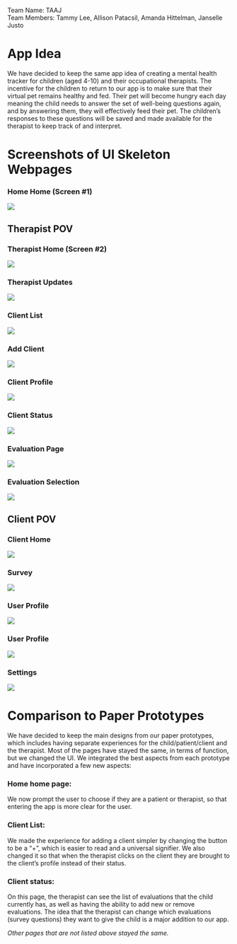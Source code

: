 Team Name: TAAJ <br>
Team Members: Tammy Lee, Allison Patacsil, Amanda Hittelman, Janselle Justo

# App Idea
We have decided to keep the same app idea of creating a mental health tracker for children (aged 4-10) and their occupational therapists.  The incentive for the children to return to our app is to make sure that their virtual pet remains healthy and fed.  Their pet will become hungry each day meaning the child needs to answer the set of well-being questions again, and by answering them, they will effectively feed their pet.  The children’s responses to these questions will be saved and made available for the therapist to keep track of and interpret.

# Screenshots of UI Skeleton Webpages
### Home Home (Screen #1)
![](https://github.com/lee-tammy/COGS121/blob/master/images/milestone-2/home-home-completed.png)

## Therapist POV

### Therapist Home (Screen #2)
![](https://github.com/lee-tammy/COGS121/blob/master/images/milestone-2/therapist.png)

### Therapist Updates
![](https://github.com/lee-tammy/COGS121/blob/master/images/milestone-2/updates.png)

### Client List
![](https://github.com/lee-tammy/COGS121/blob/master/images/milestone-2/client-list.png)

### Add Client 
![](https://github.com/lee-tammy/COGS121/blob/master/images/milestone-2/add-client.png)

### Client Profile
![](https://github.com/lee-tammy/COGS121/blob/master/images/milestone-2/client-profile.png)

### Client Status
![](https://github.com/lee-tammy/COGS121/blob/master/images/milestone-2/client-status.png)

### Evaluation Page
![](https://github.com/lee-tammy/COGS121/blob/master/images/milestone-2/eval-page.png)

### Evaluation Selection
![](https://github.com/lee-tammy/COGS121/blob/master/images/milestone-2/eval-selection.png)

## Client POV

### Client Home
![](https://github.com/lee-tammy/COGS121/blob/master/images/milestone-2/client-home.png)

### Survey 
![](https://github.com/lee-tammy/COGS121/blob/master/images/milestone-2/survey.png)

### User Profile 
![](https://github.com/lee-tammy/COGS121/blob/master/images/milestone-2/user-profile.png)

### User Profile 
![](https://github.com/lee-tammy/COGS121/blob/master/images/milestone-2/user-profile.png)

### Settings
![](https://github.com/lee-tammy/COGS121/blob/master/images/milestone-2/settings.png)

# Comparison to Paper Prototypes
We have decided to keep the main designs from our paper prototypes, which includes having separate experiences for the child/patient/client and the therapist. Most of the pages have stayed the same, in terms of function, but we changed the UI. We integrated the best aspects from each prototype and have incorporated a few new aspects:

### Home home page: 
We now prompt the user to choose if they are a patient or therapist, so that entering the app is more clear for the user.
### Client List: 
We made the experience for adding a client simpler by changing the button to be a “+”, which is easier to read and a universal signifier.  We also changed it so that when the therapist clicks on the client they are brought to the client’s profile instead of their status.
### Client status:
On this page, the therapist can see the list of evaluations that the child currently has, as well as having the ability to add new or remove evaluations. The idea that the therapist can change which evaluations (survey questions) they want to give the child is a major addition to our app.

*Other pages that are not listed above stayed the same.*

